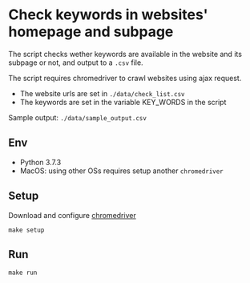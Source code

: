 # Check keywords in websites' homepage and subpage

The script checks wether keywords are available in the website and its subpage or not, and output to a `.csv` file.

The script requires chromedriver to crawl websites using ajax request.

*  The website urls are set in `./data/check_list.csv`
*  The keywords are set in the variable KEY_WORDS in the script

Sample output: `./data/sample_output.csv`

## Env
* Python 3.7.3
* MacOS: using other OSs requires setup another `chromedriver`

## Setup
Download and configure [chromedriver](https://sites.google.com/a/chromium.org/chromedriver/home)

```
make setup
```

## Run
```
make run
```
